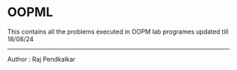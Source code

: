# OOPML
This contains all the problems executed in OOPM lab
programes updated till 18/08/24
<hr>
Author : Raj Pendkalkar
